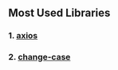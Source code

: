## Most Used Libraries

### 1. [axios](https://github.com/axios/axios)

### 2. [change-case](https://github.com/blakeembrey/change-case/tree/master/packages/camel-case#readme)
